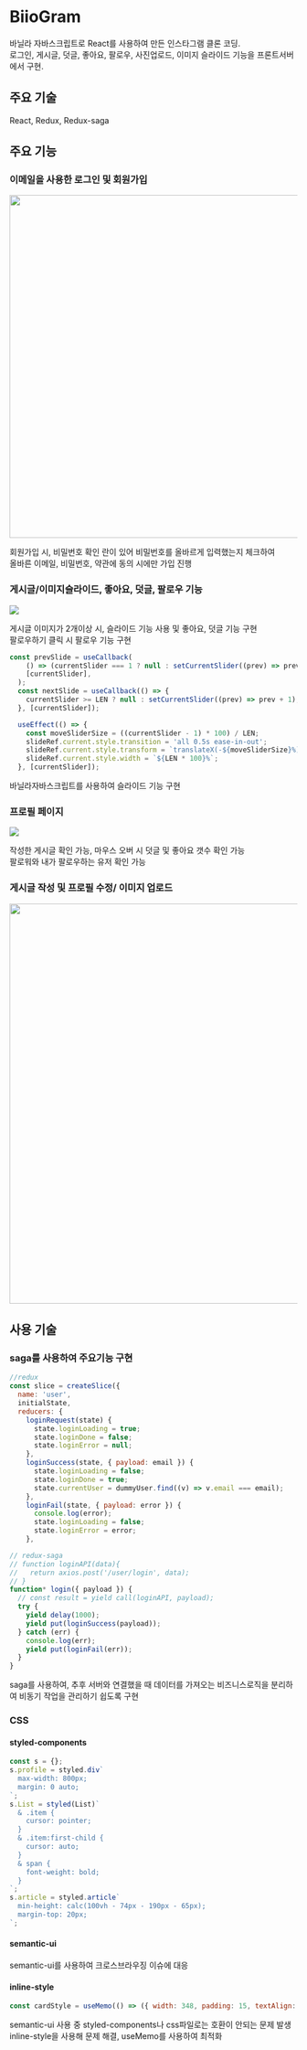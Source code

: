 # BiioGram
바닐라 자바스크립트로 React를 사용하여 만든 인스타그램 클론 코딩.  
로그인, 게시글, 덧글, 좋아요, 팔로우, 사진업로드, 이미지 슬라이드 기능을 프론트서버에서 구현.

## 주요 기술
React, Redux, Redux-saga

## 주요 기능

### 이메일을 사용한 로그인 및 회원가입
<img src="https://postfiles.pstatic.net/MjAyMDEyMzFfMTUw/MDAxNjA5MzgwNDEwODM3.5elD9PAVc8O5KmW7XV41szzDR00Lo3oOhMKcCgQ3gtMg.XBMYVc9m9ezeZ_V9wC_cRl0Bf5GDe4jPtFRhSk3TvPog.JPEG.bohwajung/12.jpg?type=w966" width=600>

회원가입 시, 비밀번호 확인 란이 있어 비밀번호를 올바르게 입력했는지 체크하여  
올바른 이메일, 비밀번호, 약관에 동의 시에만 가입 진행 
  
  
### 게시글/이미지슬라이드, 좋아요, 덧글, 팔로우 기능
<img src="https://postfiles.pstatic.net/MjAyMDEyMzFfMTYx/MDAxNjA5Mzc4ODUwOTc3.wjv8epAZuMp9tav465F9zOXpGgMXqa7kn-PWcMAoNCkg.bDiH0P_ETli1pGioH8dIamZpSLhO_xiwWm2nJdFXyHMg.GIF.bohwajung/ezgif.com-gif-maker.gif?type=w966">  

게시글 이미지가 2개이상 시, 슬라이드 기능 사용 및 좋아요, 덧글 기능 구현  
팔로우하기 클릭 시 팔로우 기능 구현  

```js
const prevSlide = useCallback(
    () => (currentSlider === 1 ? null : setCurrentSlider((prev) => prev - 1)),
    [currentSlider],
  );
  const nextSlide = useCallback(() => {
    currentSlider >= LEN ? null : setCurrentSlider((prev) => prev + 1);
  }, [currentSlider]);

  useEffect(() => {
    const moveSliderSize = ((currentSlider - 1) * 100) / LEN;
    slideRef.current.style.transition = 'all 0.5s ease-in-out';
    slideRef.current.style.transform = `translateX(-${moveSliderSize}%)`;
    slideRef.current.style.width = `${LEN * 100}%`;
  }, [currentSlider]);
  ```
  바닐라자바스크립트를 사용하여 슬라이드 기능 구현  

### 프로필 페이지  
<img src="https://postfiles.pstatic.net/MjAyMDEyMzFfMTk2/MDAxNjA5Mzc4ODM4MjI3.ubDeYZqok0VIi7Na3smJ-CplFFHuYDcmfO1LD9CEfqUg.fed7NeWsd0VYMt7Ix_6a7n5rSEyBT5Pxj06TMQZo77Mg.GIF.bohwajung/ezgif.com-gif-maker_(1).gif?type=w966">  

작성한 게시글 확인 가능, 마우스 오버 시 덧글 및 좋아요 갯수 확인 가능  
팔로워와 내가 팔로우하는 유저 확인 가능  


### 게시글 작성 및 프로필 수정/ 이미지 업로드
<img src = "https://postfiles.pstatic.net/MjAyMDEyMzFfMTc2/MDAxNjA5MzgwNDEwODI5.05VFb8TVeCCiUCZdNKyfYoHih40cS0eYd1yi_OmWSgAg.96EnIjxyPKTTqxmLk0ZEfJ8ZFmfms1mndHZ0Y1wCfzwg.JPEG.bohwajung/13.jpg?type=w966" width=700>  

## 사용 기술

### saga를 사용하여 주요기능 구현
```js
//redux
const slice = createSlice({
  name: 'user',
  initialState,
  reducers: {
    loginRequest(state) {
      state.loginLoading = true;
      state.loginDone = false;
      state.loginError = null;
    },
    loginSuccess(state, { payload: email }) {
      state.loginLoading = false;
      state.loginDone = true;
      state.currentUser = dummyUser.find((v) => v.email === email);
    },
    loginFail(state, { payload: error }) {
      console.log(error);
      state.loginLoading = false;
      state.loginError = error;
    },
```
```js
// redux-saga
// function loginAPI(data){
//   return axios.post('/user/login', data);
// }
function* login({ payload }) {
  // const result = yield call(loginAPI, payload);
  try {
    yield delay(1000);
    yield put(loginSuccess(payload));
  } catch (err) {
    console.log(err);
    yield put(loginFail(err));
  }
}
```
saga를 사용하여, 추후 서버와 연결했을 때 데이터를 가져오는 비즈니스로직을 분리하여 비동기 작업을 관리하기 쉽도록 구현

### CSS
#### **styled-components**
```js
const s = {};
s.profile = styled.div`
  max-width: 800px;
  margin: 0 auto;
`;
s.List = styled(List)`
  & .item {
    cursor: pointer;
  }
  & .item:first-child {
    cursor: auto;
  }
  & span {
    font-weight: bold;
  }
`;
s.article = styled.article`
  min-height: calc(100vh - 74px - 190px - 65px);
  margin-top: 20px;
`;
```

#### **semantic-ui**
semantic-ui를 사용하여 크로스브라우징 이슈에 대응

#### **inline-style**
```js
const cardStyle = useMemo(() => ({ width: 348, padding: 15, textAlign: 'center' }), []);
```
semantic-ui 사용 중 styled-components나 css파일로는 호환이 안되는 문제 발생  
inline-style을 사용해 문제 해결, useMemo를 사용하여 최적화